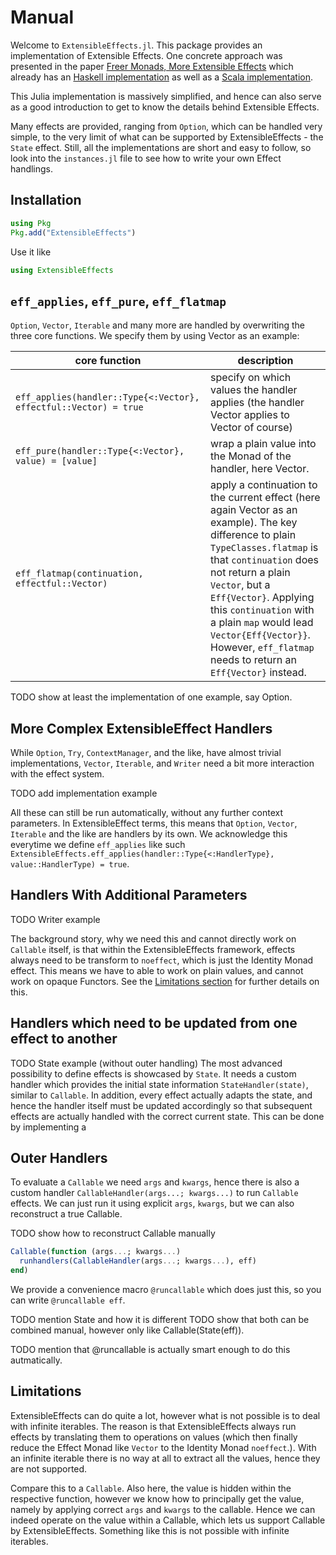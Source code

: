 # Manual

Welcome to `ExtensibleEffects.jl`. This package provides an implementation of Extensible Effects. One concrete approach was presented in the paper [Freer Monads, More Extensible Effects](http://okmij.org/ftp/Haskell/extensible/more.pdf) which already has an [Haskell implementation](https://hackage.haskell.org/package/freer-effects) as well as a [Scala implementation](https://github.com/atnos-org/eff).

This Julia implementation is massively simplified, and hence can also serve as a good introduction to get to know the details behind Extensible Effects.

Many effects are provided, ranging from `Option`, which can be handled very simple, to the very limit of what can be supported by ExtensibleEffects - the `State` effect. Still, all the implementations are short and easy to follow, so look into the `instances.jl` file to see how to write your own Effect handlings.


## Installation

```julia
using Pkg
Pkg.add("ExtensibleEffects")
```

Use it like
```julia
using ExtensibleEffects
```

## `eff_applies`, `eff_pure`, `eff_flatmap`

`Option`, `Vector`, `Iterable` and many more are handled by overwriting the three core functions. We specify them by using Vector as an example:

core function | description
------------- | ------------
`eff_applies(handler::Type{<:Vector}, effectful::Vector) = true` | specify on which values the handler applies (the handler Vector applies to Vector of course)
`eff_pure(handler::Type{<:Vector}, value) = [value]` | wrap a plain value into the Monad of the handler, here Vector.
`eff_flatmap(continuation, effectful::Vector)` | apply a continuation to the current effect (here again Vector as an example). The key difference to plain `TypeClasses.flatmap` is that `continuation` does not return a plain `Vector`, but a `Eff{Vector}`. Applying this `continuation` with a plain `map` would lead `Vector{Eff{Vector}}`. However, `eff_flatmap` needs to return an `Eff{Vector}` instead.

TODO show at least the implementation of one example, say Option.

## More Complex ExtensibleEffect Handlers

While `Option`, `Try`, `ContextManager`, and the like, have almost trivial implementations, `Vector`, `Iterable`, and `Writer` need a bit more interaction with the effect system.

TODO add implementation example

All these can still be run automatically, without any further context parameters. In ExtensibleEffect terms, this means that `Option`, `Vector`, `Iterable` and the like are handlers by its own.
We acknowledge this everytime we define `eff_applies` like such `ExtensibleEffects.eff_applies(handler::Type{<:HandlerType}, value::HandlerType) = true`.

## Handlers With Additional Parameters
TODO Writer example

The background story, why we need this and cannot directly work on `Callable` itself, is that within the ExtensibleEffects framework, effects always need to be transform to `noeffect`, which is just the Identity Monad effect. This means we have to able to work on plain values, and cannot work on opaque Functors. See the [Limitations section](#limitations) for further details on this.

## Handlers which need to be updated from one effect to another

TODO State example  (without outer handling)
The most advanced possibility to define effects is showcased by `State`. It needs a custom handler which provides the initial state information `StateHandler(state)`, similar to `Callable`. In addition, every effect actually adapts the state, and hence the handler itself must be updated accordingly so that subsequent effects are actually handled with the correct current state. This can be done by implementing a


## Outer Handlers
To evaluate a `Callable` we need `args` and `kwargs`, hence there is also a custom handler `CallableHandler(args...; kwargs...)` to run `Callable` effects. We can just run it using explicit `args`, `kwargs`, but we can also reconstruct a true Callable.

TODO show how to reconstruct Callable manually
```julia
Callable(function (args...; kwargs...)
  runhandlers(CallableHandler(args...; kwargs...), eff)
end)
```
We provide a convenience macro `@runcallable` which does just this, so you can write `@runcallable eff`.


TODO mention State and how it is different
TODO show that both can be combined manual, however only like Callable(State(eff)).

TODO mention that @runcallable is actually smart enough to do this autmatically.


## Limitations

ExtensibleEffects can do quite a lot, however what is not possible is to deal with infinite iterables. The reason is that ExtensibleEffects always run effects by translating them to operations on values (which then finally reduce the Effect Monad like `Vector` to the Identity Monad `noeffect`.).
With an infinite iterable there is no way at all to extract all the values, hence they are not supported.

Compare this to a `Callable`. Also here, the value is hidden within the respective function, however we know how to principally get the value, namely by applying correct `args` and `kwargs` to the callable. Hence we can indeed operate on the value within a Callable, which lets us support Callable by ExtensibleEffects. Something like this is not possible with infinite iterables.
